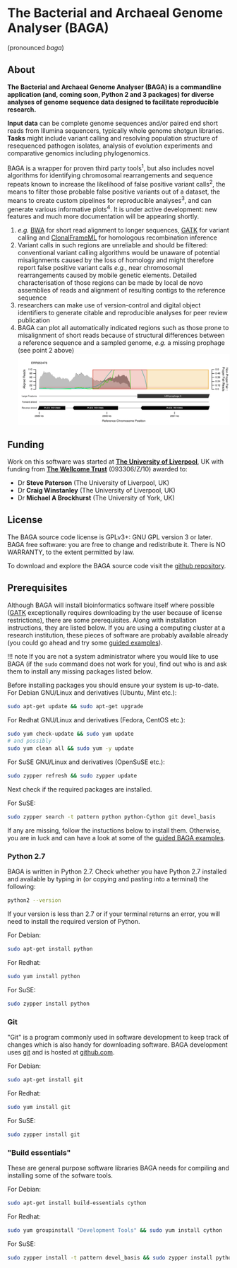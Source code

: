 # The Bacterial and Archaeal Genome Analyser (BAGA)
(pronounced *baga*)

## About
**The Bacterial and Archaeal Genome Analyser (BAGA) is a commandline application (and, coming soon, Python 2 and 3 packages) for diverse analyses of genome sequence data designed to facilitate reproducible research.**

**Input data** can be complete genome sequences and/or paired end short reads from Illumina sequencers, typically whole genome shotgun libraries. **Tasks** might include variant calling and resolving population structure of resequenced pathogen isolates, analysis of evolution experiments and comparative genomics including phylogenomics.

BAGA is a wrapper for proven third party tools<sup>1</sup>, but also includes novel algorithms for identifying chromosomal rearrangements and sequence repeats known to increase the likelihood of false positive variant calls<sup>2</sup>, the means to filter those probable false positive variants out of a dataset, the means to create custom pipelines for reproducible analyses<sup>3</sup>, and can generate various informative plots<sup>4</sup>. It is under active development: new features and much more documentation will be appearing shortly.

1. *e.g.* [BWA](http://bio-bwa.sourceforge.net/) for short read alignment to longer sequences, [GATK](https://www.broadinstitute.org/partnerships/education/broade/best-practices-variant-calling-gatk-1) for variant calling and [ClonalFrameML](https://github.com/xavierdidelot/clonalframeml) for homologous recombination inference
2. Variant calls in such regions are unreliable and should be filtered: conventional variant calling algorithms would be unaware of potential misalignments caused by the loss of homology and might therefore report false positive variant calls *e.g.*, near chromosomal rearrangements caused by mobile genetic elements. Detailed characterisation of those regions can be made by local de novo assemblies of reads and alignment of resulting contigs to the reference sequence
3. researchers can make use of version-control and digital object identifiers to generate citable and reproducible analyses for peer review publication
4. BAGA can plot all automatically indicated regions such as those prone to misalignment of short reads because of structural differences between a reference sequence and a sampled genome, *e.g.* a missing prophage (see point 2 above) ![](images/2689000_2691500_NC_011770.1__Liverpool__ERR953478.png)

## Funding

Work on this software was started at [**The University of Liverpool**](https://www.liverpool.ac.uk), UK with funding from [**The Wellcome Trust**](http://www.wellcome.ac.uk/) (093306/Z/10) awarded to:

* Dr **Steve Paterson** (The University of Liverpool, UK)
* Dr **Craig Winstanley** (The University of Liverpool, UK)
* Dr **Michael A Brockhurst** (The University of York, UK)

## License

The BAGA source code license is GPLv3+: GNU GPL version 3 or later. BAGA free software: you are free to change and redistribute it. There is NO WARRANTY, to the extent permitted by law.

To download and explore the BAGA source code visit the [github repository](http://github.com/daveuu/baga).

## Prerequisites

Although BAGA will install bioinformatics software itself where possible ([GATK](https://www.broadinstitute.org/gatk/download/) exceptionally requires downloading by the user because of license restrictions), there are some prerequisites. Along with installation instructions, they are listed below. If you are using a computing cluster at a research institution, these pieces of software are probably available already (you could go ahead and try some [guided examples](guides)).

!!! note
    If you are not a system administrator where you would like to use BAGA (if the `sudo` command does not work for you), find out who is and ask them to install any missing packages listed below.

Before installing packages you should ensure your system is up-to-date. For Debian GNU/Linux and derivatives (Ubuntu, Mint etc.):
```bash
sudo apt-get update && sudo apt-get upgrade
```

For Redhat GNU/Linux and derivatives (Fedora, CentOS etc.):
```bash
sudo yum check-update && sudo yum update
# and possibly
sudo yum clean all && sudo yum -y update
```

For SuSE GNU/Linux and derivatives (OpenSuSE etc.):
```bash
sudo zypper refresh && sudo zypper update
```

Next check if the required packages are installed.

For SuSE:
```bash
sudo zypper search -t pattern python python-Cython git devel_basis
```

If any are missing, follow the instuctions below to install them. Otherwise, you are in luck and can have a look at some of the [guided BAGA examples](../guides).


### Python 2.7

BAGA is written in Python 2.7. Check whether you have Python 2.7 installed and available by typing in (or copying and pasting into a terminal) the following:

```bash
python2 --version
```

If your version is less than 2.7 or if your terminal returns an error, you will need to install the required version of Python. 

For Debian:
```bash
sudo apt-get install python
```

For Redhat:
```bash
sudo yum install python
```

For SuSE:
```bash
sudo zypper install python
```

### Git

"Git" is a program commonly used in software development to keep track of changes which is also handy for downloading software. BAGA development uses [git](http://www.git-scm.com/) and is hosted at [github.com](http://github.com/daveuu/baga).

For Debian:
```bash
sudo apt-get install git
```

For Redhat:
```bash
sudo yum install git
```

For SuSE:
```bash
sudo zypper install git
```

### "Build essentials"

These are general purpose software libraries BAGA needs for compiling and installing some of the sofware tools.

For Debian:
```bash
sudo apt-get install build-essentials cython
```

For Redhat:
```bash
sudo yum groupinstall "Development Tools" && sudo yum install cython
```

For SuSE:
```bash
sudo zypper install -t pattern devel_basis && sudo zypper install python-Cython
```
